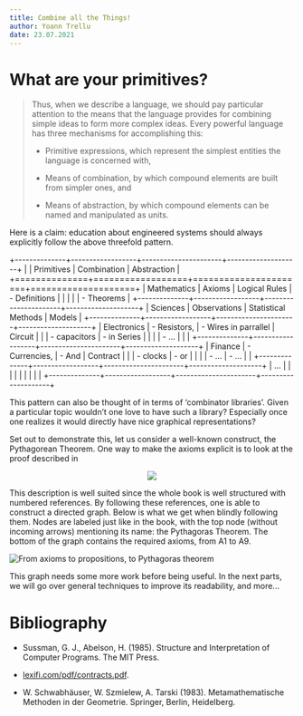 ```yaml
---
title: Combine all the Things!
author: Yoann Trellu
date: 23.07.2021
---
```


# What are your primitives?

>Thus, when we describe a language, we should pay particular attention to the means that the 
>language provides for combining simple ideas to form more complex ideas. Every powerful 
>language has three mechanisms for accomplishing this: 
>
>-   Primitive expressions, which represent the simplest entities the language is concerned 
>with, 
>
>-  Means of combination, by which compound elements are built from simpler ones, and 
>
>-  Means of abstraction, by which compound elements can be named and manipulated as 
>units. 

Here is a claim: education about engineered systems should always explicitly follow 
the above threefold pattern.

+--------------+------------------+----------------------+--------------------+
|              | Primitives       | Combination          | Abstraction        |
+==============+==================+======================+====================+
| Mathematics  | Axioms           | Logical Rules        | - Definitions      |
|              |                  |                      | - Theorems         |
+--------------+------------------+----------------------+--------------------+
| Sciences     | Observations     | Statistical Methods  | Models             |
+--------------+------------------+----------------------+--------------------+
| Electronics  | - Resistors,     | - Wires in parrallel | Circuit            |
|              | - capacitors     | - in Series          |                    |
|              | - ...            |                      |                    |
+--------------+------------------+----------------------+--------------------+
| Finance      | - Currencies,    | - And                | Contract           |
|              | - clocks         | - or                 |                    |
|              | - ...            | - ...                |                    |
+--------------+------------------+----------------------+--------------------+
| ...          |                  |                      |                    |
|              |                  |                      |                    |
+--------------+------------------+----------------------+--------------------+

This  pattern  can  also  be  thought  of  in  terms  of  ‘combinator 
libraries’. Given a particular topic wouldn’t one love to have such 
a library? Especially once one realizes it would directly have nice 
graphical representations? 

Set  out  to  demonstrate  this,  let  us  consider  a  well-known 
construct,  the  Pythagorean  Theorem.  One  way  to  make  the 
axioms explicit is to look at the proof described in

<p align="center">
  <img src="/tarski.jpg" />
</p>

<!---
![Tarski's geometry](/tarski.jpg)
--->

This  description  is  well  suited  since  the  whole  book  is  well 
structured  with  numbered  references.  By  following  these 
references, one is able to construct a directed graph. Below is 
what we get when blindly following them. Nodes are labeled just 
like  in  the  book,  with  the  top  node  (without  incoming  arrows) 
mentioning its name: the Pythagoras Theorem. The bottom of the 
graph contains the required axioms, from A1 to A9.

![From axioms to propositions, to Pythagoras theorem](/graph_pythagoras.png)

This graph needs some more work before being useful. In the next parts, we will go over 
general techniques to improve its readability, and more...

# Bibliography

- Sussman, G. J., Abelson, H. (1985). Structure and Interpretation of Computer Programs. The MIT Press.

- [lexifi.com/pdf/contracts.pdf](lexifi.com/pdf/contracts.pdf).

-  W. Schwabhäuser, W. Szmielew, A. Tarski (1983). Metamathematische Methoden in der 
Geometrie. Springer, Berlin, Heidelberg. 
